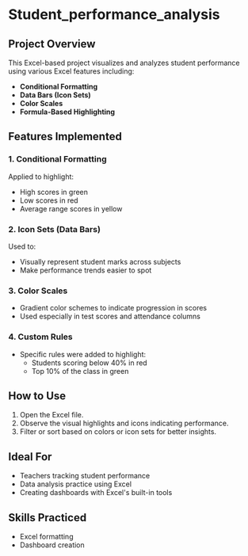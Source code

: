 # Student_performance_analysis

## Project Overview
This Excel-based project visualizes and analyzes student performance using various Excel features including:

- **Conditional Formatting**
- **Data Bars (Icon Sets)**
- **Color Scales**
- **Formula-Based Highlighting**

## Features Implemented

### 1. Conditional Formatting
Applied to highlight:
- High scores in green
- Low scores in red
- Average range scores in yellow

### 2. Icon Sets (Data Bars)
Used to:
- Visually represent student marks across subjects
- Make performance trends easier to spot

### 3. Color Scales
- Gradient color schemes to indicate progression in scores
- Used especially in test scores and attendance columns

### 4. Custom Rules
- Specific rules were added to highlight:
  - Students scoring below 40% in red
  - Top 10% of the class in green

## How to Use
1. Open the Excel file.
2. Observe the visual highlights and icons indicating performance.
3. Filter or sort based on colors or icon sets for better insights.

## Ideal For
- Teachers tracking student performance
- Data analysis practice using Excel
- Creating dashboards with Excel's built-in tools

## Skills Practiced
- Excel formatting
- Dashboard creation
